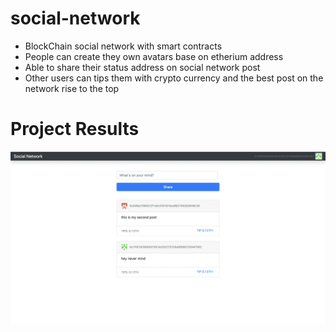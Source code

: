 # social-network

- BlockChain social network with smart contracts
- People can create they own avatars base on etherium address
- Able to share their status address on social network post
- Other users can tips them with crypto currency and the best post on the network rise to the top

# Project Results

![Logo](./public/screenshot.png)
